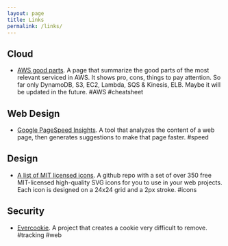 ```yaml
---
layout: page
title: Links
permalink: /links/
---
```


## Cloud

* [AWS good parts](https://hassenchaieb.com/aws-good-parts/). A page that summarize the good parts of the most relevant serviced in AWS. It shows pro, cons, things to pay attention. So far only DynamoDB, S3, EC2, Lambda, SQS & Kinesis, ELB. Maybe it will be updated in the future. #AWS #cheatsheet

## Web Design

* [Google PageSpeed Insights](https://developers.google.com/speed/pagespeed/insights/). A tool that analyzes the content of a web page, then generates suggestions to make that page faster. #speed

## Design

* [A list of MIT licensed icons](https://github.com/tabler/tabler-icons/tree/master/icons-png). A github repo with a set of over 350 free MIT-licensed high-quality SVG icons for you to use in your web projects. Each icon is designed on a 24x24 grid and a 2px stroke. #icons

## Security

* [Evercookie](https://samy.pl/evercookie/). A project that creates a cookie very difficult to remove. #tracking #web
